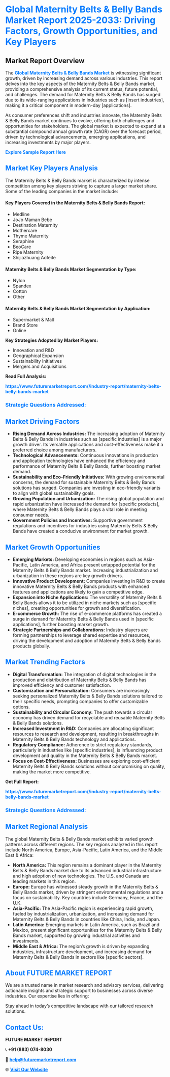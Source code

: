 <h1 style="color: #007BFF;">Global Maternity Belts & Belly Bands Market Report 2025-2033: Driving Factors, Growth Opportunities, and Key Players</h1>

<section id="overview">
<h2>Market Report Overview</h2>
<p>The <a href="https://www.futuremarketreport.com//industry-report/maternity-belts-belly-bands-market" style="color: #007BFF; text-decoration: none;"><strong>Global Maternity Belts & Belly Bands Market</strong></a> is witnessing significant growth, driven by increasing demand across various industries. This report delves into the key aspects of the Maternity Belts & Belly Bands market, providing a comprehensive analysis of its current status, future potential, and challenges. The demand for Maternity Belts & Belly Bands has surged due to its wide-ranging applications in industries such as [insert industries], making it a critical component in modern-day [applications].</p>
<p>As consumer preferences shift and industries innovate, the Maternity Belts & Belly Bands market continues to evolve, offering both challenges and opportunities for stakeholders. The global market is expected to expand at a substantial compound annual growth rate (CAGR) over the forecast period, driven by technological advancements, emerging applications, and increasing investments by major players.</p>
</section>

<section id="overview">
<p><a href="https://www.futuremarketreport.com//request-sample/reportId=61877" style="color: #007BFF; text-decoration: none;"><strong>Explore Sample Report Here</strong></a></p>
</section>

<section id="key-players">
<h2 style="color: #007BFF;">Market Key Players Analysis</h2>
<p>The Maternity Belts & Belly Bands market is characterized by intense competition among key players striving to capture a larger market share. Some of the leading companies in the market include:</p>
<h4>Key Players Covered in the Maternity Belts & Belly Bands Report:</h4>
<ul><li>Medline</li><li>JoJo Maman Bebe</li><li>Destination Maternity</li><li>Mothercare</li><li>Thyme Maternity</li><li>Seraphine</li><li>BeoCare</li><li>Ripe Maternity</li><li>Shijiazhuang Aofeite</li></ul>
<h4>Maternity Belts & Belly Bands Market Segmentation by Type:</h4>
<ul><li>Nylon</li><li>Spandex</li><li>Cotton</li><li>Other</li></ul>

<h4>Maternity Belts & Belly Bands Market Segmentation by Application:</h4>
<ul><li>Supermarket &amp; Mall</li><li>Brand Store</li><li>Online</li></ul>
<p><strong>Key Strategies Adopted by Market Players:</strong></p>
<ul>
<li>Innovation and R&D</li>
<li>Geographical Expansion</li>
<li>Sustainability Initiatives</li>
<li>Mergers and Acquisitions</li>
</ul>
</section>

<section>
<p><strong>Read Full Analysis: </strong></p><a href="https://www.futuremarketreport.com//industry-report/maternity-belts-belly-bands-market" style="color: #007BFF; text-decoration: none;"><strong>https://www.futuremarketreport.com//industry-report/maternity-belts-belly-bands-market</strong></a>
<h3 style="color: #007BFF;">Strategic Questions Addressed:</h3>
</section>

<section id="driving-factors">
<h2 style="color: #007BFF;">Market Driving Factors</h2>
<ul>
<li><strong>Rising Demand Across Industries:</strong> The increasing adoption of Maternity Belts & Belly Bands in industries such as [specific industries] is a major growth driver. Its versatile applications and cost-effectiveness make it a preferred choice among manufacturers.</li>
<li><strong>Technological Advancements:</strong> Continuous innovations in production and application technologies have enhanced the efficiency and performance of Maternity Belts & Belly Bands, further boosting market demand.</li>
<li><strong>Sustainability and Eco-Friendly Initiatives:</strong> With growing environmental concerns, the demand for sustainable Maternity Belts & Belly Bands solutions has surged. Companies are investing in eco-friendly variants to align with global sustainability goals.</li>
<li><strong>Growing Population and Urbanization:</strong> The rising global population and rapid urbanization have increased the demand for [specific products], where Maternity Belts & Belly Bands plays a vital role in meeting consumer needs.</li>
<li><strong>Government Policies and Incentives:</strong> Supportive government regulations and incentives for industries using Maternity Belts & Belly Bands have created a conducive environment for market growth.</li>
</ul>
</section>

<section id="growth-opportunities">
<h2 style="color: #007BFF;">Market Growth Opportunities</h2>
<ul>
<li><strong>Emerging Markets:</strong> Developing economies in regions such as Asia-Pacific, Latin America, and Africa present untapped potential for the Maternity Belts & Belly Bands market. Increasing industrialization and urbanization in these regions are key growth drivers.</li>
<li><strong>Innovative Product Development:</strong> Companies investing in R&D to create innovative Maternity Belts & Belly Bands products with enhanced features and applications are likely to gain a competitive edge.</li>
<li><strong>Expansion into Niche Applications:</strong> The versatility of Maternity Belts & Belly Bands allows it to be utilized in niche markets such as [specific niches], creating opportunities for growth and diversification.</li>
<li><strong>E-commerce Growth:</strong> The rise of e-commerce platforms has created a surge in demand for Maternity Belts & Belly Bands used in [specific applications], further boosting market growth.</li>
<li><strong>Strategic Partnerships and Collaborations:</strong> Industry players are forming partnerships to leverage shared expertise and resources, driving the development and adoption of Maternity Belts & Belly Bands products globally.</li>
</ul>
</section>

<section id="trending-factors">
<h2 style="color: #007BFF;">Market Trending Factors</h2>
<ul>
<li><strong>Digital Transformation:</strong> The integration of digital technologies in the production and distribution of Maternity Belts & Belly Bands has improved efficiency and customer satisfaction.</li>
<li><strong>Customization and Personalization:</strong> Consumers are increasingly seeking personalized Maternity Belts & Belly Bands solutions tailored to their specific needs, prompting companies to offer customizable options.</li>
<li><strong>Sustainability and Circular Economy:</strong> The push towards a circular economy has driven demand for recyclable and reusable Maternity Belts & Belly Bands solutions.</li>
<li><strong>Increased Investment in R&D:</strong> Companies are allocating significant resources to research and development, resulting in breakthroughs in Maternity Belts & Belly Bands technology and applications.</li>
<li><strong>Regulatory Compliance:</strong> Adherence to strict regulatory standards, particularly in industries like [specific industries], is influencing product development and quality in the Maternity Belts & Belly Bands market.</li>
<li><strong>Focus on Cost-Effectiveness:</strong> Businesses are exploring cost-efficient Maternity Belts & Belly Bands solutions without compromising on quality, making the market more competitive.</li>
</ul>
</section>

<section>
<p><strong>Get Full Report: </strong></p><a href="https://www.futuremarketreport.com//industry-report/maternity-belts-belly-bands-market" style="color: #007BFF; text-decoration: none;"><strong>https://www.futuremarketreport.com//industry-report/maternity-belts-belly-bands-market</strong></a>
<h3 style="color: #007BFF;">Strategic Questions Addressed:</h3>
</section>


<section id="regional-analysis">
<h2 style="color: #007BFF;">Market Regional Analysis</h2>
<p>The global Maternity Belts & Belly Bands market exhibits varied growth patterns across different regions. The key regions analyzed in this report include North America, Europe, Asia-Pacific, Latin America, and the Middle East & Africa:</p>
<ul>
<li><strong>North America:</strong> This region remains a dominant player in the Maternity Belts & Belly Bands market due to its advanced industrial infrastructure and high adoption of new technologies. The U.S. and Canada are leading markets in this region.</li>
<li><strong>Europe:</strong> Europe has witnessed steady growth in the Maternity Belts & Belly Bands market, driven by stringent environmental regulations and a focus on sustainability. Key countries include Germany, France, and the U.K.</li>
<li><strong>Asia-Pacific:</strong> The Asia-Pacific region is experiencing rapid growth, fueled by industrialization, urbanization, and increasing demand for Maternity Belts & Belly Bands in countries like China, India, and Japan.</li>
<li><strong>Latin America:</strong> Emerging markets in Latin America, such as Brazil and Mexico, present significant opportunities for the Maternity Belts & Belly Bands market, supported by growing industrial activities and investments.</li>
<li><strong>Middle East & Africa:</strong> The region’s growth is driven by expanding industries, infrastructure development, and increasing demand for Maternity Belts & Belly Bands in sectors like [specific sectors].</li>
</ul>
</section>

<footer>
<h2 style="color: #007BFF;">About FUTURE MARKET REPORT</h2>
<p>We are a trusted name in market research and advisory services, delivering actionable insights and strategic support to businesses across diverse industries. Our expertise lies in offering:</p>

<p>Stay ahead in today’s competitive landscape with our tailored research solutions.</p>

<h2 style="color: #007BFF;">Contact Us:</h2>
<p><strong>FUTURE MARKET REPORT</strong></p>
<p>📞 <strong>+91 (883) 074-8030</strong></p>
<p>📧 <strong><a href="mailto:help@futuremarketreport.com" style="color: #007BFF;">help@futuremarketreport.com</a></strong></p>
<p>🌐 <strong><a href="https://www.futuremarketreport.com/" style="color: #007BFF;">Visit Our Website</a></strong></p>
</footer>